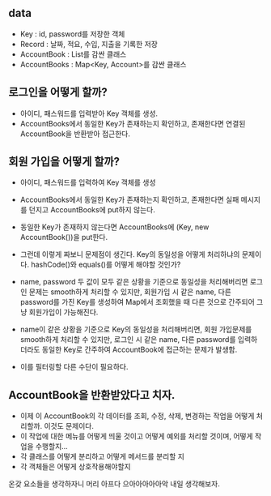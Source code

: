
## data
- Key : id, password를 저장한 객체
- Record : 날짜, 적요, 수입, 지출을 기록한 저장
- AccountBook : List<Record>를 감싼 클래스
- AccountBooks : Map<Key, Account>를 감싼 클래스

## 로그인을 어떻게 할까?
- 아이디, 패스워드를 입력받아 Key 객체를 생성.
- AccountBooks에서 동일한 Key가 존재하는지 확인하고, 존재한다면 연결된 AccountBook을 반환받아 접근한다.

## 회원 가입을 어떻게 할까?
- 아이디, 패스워드를 입력하여 Key 객체를 생성
- AccountBooks에서 동일한 Key가 존재하는지 확인하고, 존재한다면 실패 메시지를 던지고 AccountBooks에 put하지 않는다.
- 동일한 Key가 존재하지 않는다면 AccountBooks에 (Key, new AccountBook())을 put한다.

- 그런데 이렇게 짜보니 문제점이 생긴다. Key의 동일성을 어떻게 처리하냐의 문제이다. hashCode()와 equals()를 어떻게 해야할 것인가?
- name, password 두 값이 모두 같은 상황을 기준으로 동일성을 처리해버리면 로그인 문제는 smooth하게 처리할 수 있지만, 회원가입 시 같은 name, 다른 password를 가진 Key를 생성하여 Map에서 조회했을 때 다른 것으로 간주되어 그냥 회원가입이 가능해진다.
- name이 같은 상황을 기준으로 Key의 동일성을 처리해버리면, 회원 가입문제를 smooth하게 처리할 수 있지만, 로그인 시 같은 name, 다른 password를 입력하더라도 동일한 Key로 간주하여 AccountBook에 접근하는 문제가 발생함.
- 이를 필터링할 다른 수단이 필요하다.

## AccountBook을 반환받았다고 치자.
- 이제 이 AccountBook의 각 데이터를 조회, 수정, 삭제, 변경하는 작업을 어떻게 처리할까. 이것도 문제이다.
- 이 작업에 대한 메뉴를 어떻게 띄울 것이고 어떻게 예외를 처리할 것이며, 어떻게 작업을 수행할지...
- 각 클래스를 어떻게 분리하고 어떻게 메서드를 분리할 지
- 각 객체들은 어떻게 상호작용해야할지

온갖 요소들을 생각하자니 머리 아프다 으아아아아아악 내일 생각해보자.